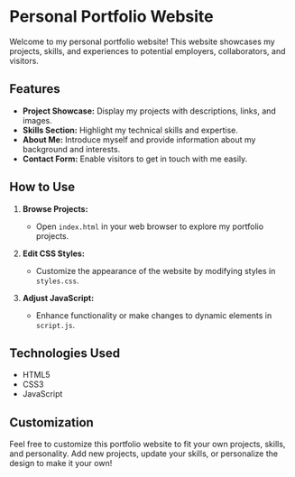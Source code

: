 # Personal Portfolio Website

Welcome to my personal portfolio website! This website showcases my projects, skills, and experiences to potential employers, collaborators, and visitors.

## Features

- **Project Showcase:** Display my projects with descriptions, links, and images.
- **Skills Section:** Highlight my technical skills and expertise.
- **About Me:** Introduce myself and provide information about my background and interests.
- **Contact Form:** Enable visitors to get in touch with me easily.

## How to Use

1. **Browse Projects:**
   - Open `index.html` in your web browser to explore my portfolio projects.

2. **Edit CSS Styles:**
   - Customize the appearance of the website by modifying styles in `styles.css`.

3. **Adjust JavaScript:**
   - Enhance functionality or make changes to dynamic elements in `script.js`.


## Technologies Used

- HTML5
- CSS3
- JavaScript

## Customization

Feel free to customize this portfolio website to fit your own projects, skills, and personality. Add new projects, update your skills, or personalize the design to make it your own!



